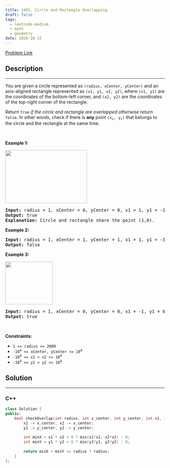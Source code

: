 ```yaml
---
title: 1401. Circle and Rectangle Overlapping
draft: false
tags: 
  - leetcode-medium
  - math
  - geometry
date: 2020-10-15
---
```


[Problem Link](https://leetcode.com/problems/circle-and-rectangle-overlapping/)

## Description

---
<p>You are given a circle represented as <code>(radius, xCenter, yCenter)</code> and an axis-aligned rectangle represented as <code>(x1, y1, x2, y2)</code>, where <code>(x1, y1)</code> are the coordinates of the bottom-left corner, and <code>(x2, y2)</code> are the coordinates of the top-right corner of the rectangle.</p>

<p>Return <code>true</code><em> if the circle and rectangle are overlapped otherwise return </em><code>false</code>. In other words, check if there is <strong>any</strong> point <code>(x<sub>i</sub>, y<sub>i</sub>)</code> that belongs to the circle and the rectangle at the same time.</p>

<p>&nbsp;</p>
<p><strong class="example">Example 1:</strong></p>
<img alt="" src="https://assets.leetcode.com/uploads/2020/02/20/sample_4_1728.png" style="width: 258px; height: 167px;" />
<pre>
<strong>Input:</strong> radius = 1, xCenter = 0, yCenter = 0, x1 = 1, y1 = -1, x2 = 3, y2 = 1
<strong>Output:</strong> true
<strong>Explanation:</strong> Circle and rectangle share the point (1,0).
</pre>

<p><strong class="example">Example 2:</strong></p>

<pre>
<strong>Input:</strong> radius = 1, xCenter = 1, yCenter = 1, x1 = 1, y1 = -3, x2 = 2, y2 = -1
<strong>Output:</strong> false
</pre>

<p><strong class="example">Example 3:</strong></p>
<img alt="" src="https://assets.leetcode.com/uploads/2020/02/20/sample_2_1728.png" style="width: 150px; height: 135px;" />
<pre>
<strong>Input:</strong> radius = 1, xCenter = 0, yCenter = 0, x1 = -1, y1 = 0, x2 = 0, y2 = 1
<strong>Output:</strong> true
</pre>

<p>&nbsp;</p>
<p><strong>Constraints:</strong></p>

<ul>
	<li><code>1 &lt;= radius &lt;= 2000</code></li>
	<li><code>-10<sup>4</sup> &lt;= xCenter, yCenter &lt;= 10<sup>4</sup></code></li>
	<li><code>-10<sup>4</sup> &lt;= x1 &lt; x2 &lt;= 10<sup>4</sup></code></li>
	<li><code>-10<sup>4</sup> &lt;= y1 &lt; y2 &lt;= 10<sup>4</sup></code></li>
</ul>


## Solution

---
### C++
``` cpp title='circle-and-rectangle-overlapping'
class Solution {
public:
    bool checkOverlap(int radius, int x_center, int y_center, int x1, int y1, int x2, int y2) {
        x1 -= x_center, x2 -= x_center;
        y1 -= y_center, y2 -= y_center;
        
        int minX = x1 * x2 > 0 ? min(x1*x1, x2*x2) : 0;
        int minY = y1 * y2 > 0 ? min(y1*y1, y2*y2) : 0;
        
        return minX + minY <= radius * radius;
    }
};
```

